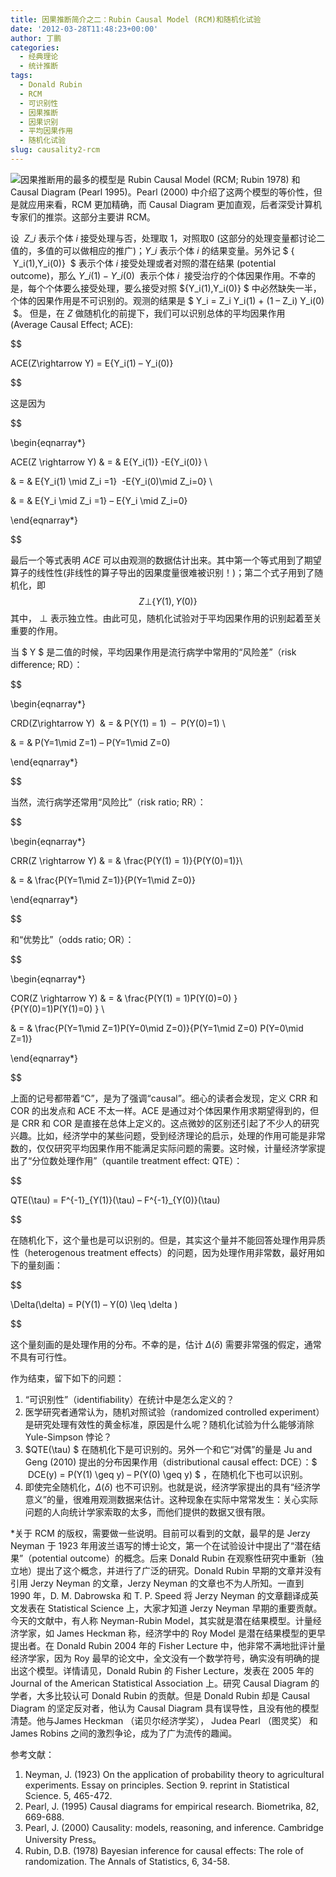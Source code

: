 ```yaml
---
title: 因果推断简介之二：Rubin Causal Model (RCM)和随机化试验
date: '2012-03-28T11:48:23+00:00'
author: 丁鹏
categories:
  - 经典理论
  - 统计推断
tags:
  - Donald Rubin
  - RCM
  - 可识别性
  - 因果推断
  - 因果识别
  - 平均因果作用
  - 随机化试验
slug: causality2-rcm
---
```


![](https://cos.name/wp-content/uploads/2012/03/Donald-Rubin.jpg)因果推断用的最多的模型是 Rubin Causal Model (RCM; Rubin 1978) 和 Causal Diagram (Pearl 1995)。Pearl (2000) 中介绍了这两个模型的等价性，但是就应用来看，RCM 更加精确，而 Causal Diagram 更加直观，后者深受计算机专家们的推崇。这部分主要讲 RCM。

设  $Z\_i$ 表示个体 $i$ 接受处理与否，处理取 $1$，对照取$0$ (这部分的处理变量都讨论二值的，多值的可以做相应的推广)；$Y\_i$ 表示个体 $i$ 的结果变量。另外记 $ \{  Y\_i(1),Y\_i(0)\}  $ 表示个体 $i$ 接受处理或者对照的潜在结果 (potential outcome)，那么 $Y\_i(1) -Y\_i(0)$  表示个体 $i$  接受治疗的个体因果作用。不幸的是，每个个体要么接受处理，要么接受对照 $\{Y\_i(1),Y\_i(0)\} $ 中必然缺失一半，个体的因果作用是不可识别的。观测的结果是 $ Y\_i = Z\_i Y\_i(1) + (1 &#8211; Z\_i) Y_i(0)  $。 但是，在 $Z$ 做随机化的前提下，我们可以识别总体的平均因果作用 (Average Causal Effect; ACE):

$$
  
ACE(Z\rightarrow Y) = E\{Y\_i(1) &#8211; Y\_i(0)\}
  
$$

这是因为
  
$$
  
\begin{eqnarray*}
  
ACE(Z \rightarrow Y) & = & E\{Y\_i(1)\} -E\{Y\_i(0)\} \\
  
& = & E\{Y\_i(1) \mid Z\_i =1\}  -E\{Y\_i(0)\mid Z\_i=0\} \\
  
& = & E\{Y\_i \mid Z\_i =1\} &#8211; E\{Y\_i \mid Z\_i=0\}
  
\end{eqnarray*}
  
$$
  
最后一个等式表明 $ACE$ 可以由观测的数据估计出来。其中第一个等式用到了期望算子的线性性(非线性的算子导出的因果度量很难被识别！)；第二个式子用到了随机化，即 $$Z\bot\{Y(1),Y(0)\} $$ 其中， $\bot$ 表示独立性。由此可见，随机化试验对于平均因果作用的识别起着至关重要的作用。

当 $ Y $ 是二值的时候，平均因果作用是流行病学中常用的“风险差”（risk difference; RD）：
  
$$
  
\begin{eqnarray*}
  
CRD(Z\rightarrow Y)  & = & P(Y(1) = 1)  &#8211;  P(Y(0)=1) \\
  
& = & P(Y=1\mid Z=1) &#8211; P(Y=1\mid Z=0)
  
\end{eqnarray*}
  
$$

当然，流行病学还常用“风险比”（risk ratio; RR）：
  
$$
  
\begin{eqnarray*}
  
CRR(Z \rightarrow Y) & = & \frac{P(Y(1) = 1)}{P(Y(0)=1)}\\
  
& = & \frac{P(Y=1\mid Z=1)}{P(Y=1\mid Z=0)}
  
\end{eqnarray*}
  
$$

和“优势比”（odds ratio; OR）：
  
$$
  
\begin{eqnarray*}
  
COR(Z \rightarrow Y) & = & \frac{P(Y(1) = 1)P(Y(0)=0) }{P(Y(0)=1)P(Y(1)=0) } \\
  
& = & \frac{P(Y=1\mid Z=1)P(Y=0\mid Z=0)}{P(Y=1\mid Z=0) P(Y=0\mid Z=1)}
  
\end{eqnarray*}
  
$$

上面的记号都带着“C”，是为了强调“causal”。细心的读者会发现，定义 CRR 和 COR 的出发点和 ACE 不太一样。ACE 是通过对个体因果作用求期望得到的，但是 CRR 和 COR 是直接在总体上定义的。这点微妙的区别还引起了不少人的研究兴趣。比如，经济学中的某些问题，受到经济理论的启示，处理的作用可能是非常数的，仅仅研究平均因果作用不能满足实际问题的需要。这时候，计量经济学家提出了“分位数处理作用”（quantile treatment effect: QTE）：
  
$$
  
QTE(\tau) = F^{-1}\_{Y(1)}(\tau) &#8211; F^{-1}\_{Y(0)}(\tau)
  
$$

在随机化下，这个量也是可以识别的。但是，其实这个量并不能回答处理作用异质性（heterogenous treatment effects）的问题，因为处理作用非常数，最好用如下的量刻画：
  
$$
  
\Delta(\delta) = P(Y(1) &#8211; Y(0) \leq \delta )
  
$$

这个量刻画的是处理作用的分布。不幸的是，估计 $\Delta(\delta) $ 需要非常强的假定，通常不具有可行性。

作为结束，留下如下的问题：

  1. “可识别性”（identifiability）在统计中是怎么定义的？
  2. 医学研究者通常认为，随机对照试验（randomized controlled experiment）是研究处理有效性的黄金标准，原因是什么呢？随机化试验为什么能够消除 Yule-Simpson 悖论？
  3. $QTE(\tau) $ 在随机化下是可识别的。另外一个和它“对偶”的量是 Ju and Geng (2010) 提出的分布因果作用（distributional causal effect: DCE）：$  DCE(y) = P(Y(1) \geq y) &#8211; P(Y(0) \geq y) $ ，在随机化下也可以识别。
  4. 即使完全随机化，$\Delta(\delta)$ 也不可识别。也就是说，经济学家提出的具有“经济学意义”的量，很难用观测数据来估计。这种现象在实际中常常发生：关心实际问题的人向统计学家索取的太多，而他们提供的数据又很有限。

*关于 RCM 的版权，需要做一些说明。目前可以看到的文献，最早的是 Jerzy Neyman 于 1923 年用波兰语写的博士论文，第一个在试验设计中提出了“潜在结果”（potential outcome）的概念。后来 Donald Rubin 在观察性研究中重新（独立地）提出了这个概念，并进行了广泛的研究。Donald Rubin 早期的文章并没有引用 Jerzy Neyman 的文章，Jerzy Neyman 的文章也不为人所知。一直到 1990 年，D. M. Dabrowska 和 T. P. Speed 将 Jerzy Neyman 的文章翻译成英文发表在 Statistical Science 上，大家才知道 Jerzy Neyman 早期的重要贡献。今天的文献中，有人称 Neyman-Rubin Model，其实就是潜在结果模型。计量经济学家，如 James Heckman 称，经济学中的 Roy Model 是潜在结果模型的更早提出者。在 Donald Rubin 2004 年的 Fisher Lecture 中，他非常不满地批评计量经济学家，因为 Roy 最早的论文中，全文没有一个数学符号，确实没有明确的提出这个模型。详情请见，Donald Rubin 的 Fisher Lecture，发表在 2005 年的 Journal of the American Statistical Association 上。研究 Causal Diagram 的学者，大多比较认可 Donald Rubin 的贡献。但是 Donald Rubin 却是 Causal Diagram 的坚定反对者，他认为 Causal Diagram 具有误导性，且没有他的模型清楚。他与James Heckman （诺贝尔经济学奖）， Judea Pearl （图灵奖） 和 James Robins 之间的激烈争论，成为了广为流传的趣闻。

参考文献：

  1. Neyman, J. (1923) On the application of probability theory to agricultural experiments. Essay on principles. Section 9. reprint in Statistical Science. 5, 465-472.
  2. Pearl, J. (1995) Causal diagrams for empirical research. Biometrika, 82, 669-688.
  3. Pearl, J. (2000) Causality: models, reasoning, and inference. Cambridge University Press。
  4. Rubin, D.B. (1978) Bayesian inference for causal effects: The role of randomization. The Annals of Statistics, 6, 34-58.
